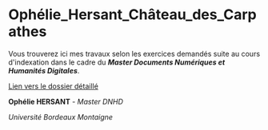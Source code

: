 # Ophélie_Hersant_Château_des_Carpathes
Vous trouverez ici mes travaux selon les exercices demandés suite au cours d'indexation dans le cadre du _**Master Documents Numériques et Humanités Digitales**_.

[Lien vers le dossier détaillé](https://github.com/hersanto/ChateaudesCarpathes/blob/master/Description_dossier.md)

**Ophélie HERSANT** - *Master DNHD*

*Université Bordeaux Montaigne*
